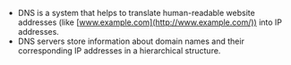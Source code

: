 - DNS is a system that helps to translate human-readable website addresses (like [www.example.com](http://www.example.com/)) into IP addresses.
- DNS servers store information about domain names and their corresponding IP addresses in a hierarchical structure.